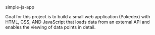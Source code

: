 simple-js-app

Goal for this project is to build a small web application (Pokedex) with HTML, CSS, AND JavaScript that loads data from an external API and enables the viewing of data points in detail.
